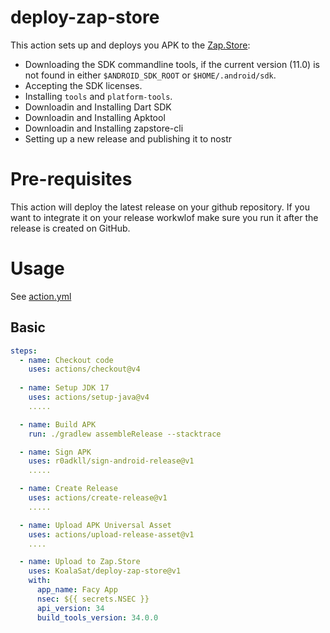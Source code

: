 # deploy-zap-store

This action sets up and deploys you APK to the [Zap.Store](https://github.com/zapstore/zapstore):
 - Downloading the SDK commandline tools, if the current version (11.0) is not found in either `$ANDROID_SDK_ROOT` or `$HOME/.android/sdk`.
 - Accepting the SDK licenses.
 - Installing `tools` and `platform-tools`.
 - Downloadin and Installing Dart SDK
 - Downloadin and Installing Apktool
 - Downloadin and Installing zapstore-cli
 - Setting up a new release and publishing it to nostr

# Pre-requisites

This action will deploy the latest release on your github repository. If you want to integrate it on your release workwlof make sure you run it after the release is created on GitHub.

# Usage

See [action.yml](action.yml)

## Basic
```yaml
steps:
  - name: Checkout code
    uses: actions/checkout@v4
        
  - name: Setup JDK 17
    uses: actions/setup-java@v4
    .....

  - name: Build APK
    run: ./gradlew assembleRelease --stacktrace

  - name: Sign APK
    uses: r0adkll/sign-android-release@v1
    .....

  - name: Create Release
    uses: actions/create-release@v1
    .....

  - name: Upload APK Universal Asset
    uses: actions/upload-release-asset@v1
    ....

  - name: Upload to Zap.Store
    uses: KoalaSat/deploy-zap-store@v1
    with:
      app_name: Facy App
      nsec: ${{ secrets.NSEC }}
      api_version: 34
      build_tools_version: 34.0.0
```
